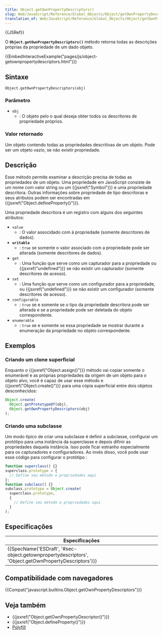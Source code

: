 ```yaml
---
title: Object.getOwnPropertyDescriptors()
slug: Web/JavaScript/Reference/Global_Objects/Object/getOwnPropertyDescriptors
translation_of: Web/JavaScript/Reference/Global_Objects/Object/getOwnPropertyDescriptors
---
```

{{JSRef}}

O **`Object.getOwnPropertyDescriptors()`** método retorna todas as descrições próprias da propriedade de um dado objeto.

{{EmbedInteractiveExample("pages/js/object-getownpropertydescriptors.html")}}

## Sintaxe

    Object.getOwnPropertyDescriptors(obj)

### Parâmetro

- `obj`
  - : O objeto pelo o qual deseja obter todos os descritores de propriedade próprios.

### Valor retornado

Um objeto contendo todas as propriedades descritivas de um objeto. Pode ser um objeto vazio, se não existir propriedade.

## Descrição

Esse método permite examinar a descrição precisa de todas as propriedades de um objeto. Uma propriedade em JavaScript consiste de um nome com valor string ou um {{jsxref("Symbol")}} e uma propriedade descritora. Outras informações sobre propriedade de tipo descritoras e seus atributos podem ser encontradas em {{jsxref("Object.defineProperty()")}}.

Uma propriedade descritora é um registro com alguns dos seguintes atributos:

- `value`
  - : O valor associdado com à propriedade (somente descritores de dados).
- **`writable`**
  - : `true` se somente o valor associado com a propriedade pode ser alterada (somente descritores de dados).
- `get`
  - : Uma função que serve como um capturador para a propriedade ou {{jsxref("undefined")}} se não existir um capturador (somente descritores de acesso).
- `set`
  - : Uma função que serve como um configurador para a propriedade, ou {{jsxref("undefined")}} se não existir um configurador (somente descritores de acesso).
- `configurable`
  - : `true` se e somente se o tipo da propriedade descritora pode ser alterada e se a propriedade pode ser deletada do objeto correspondente.
- `enumerable`
  - : `true` se e somente se essa propriedade se mostrar durante a enumeração da propriedade no objeto correspondente.

## Exemplos

### Criando um clone superficial

Enquanto o {{jsxref("Object.assign()")}} método vai copiar somente o enumerável e as próprias propriedades da origem de um objeto para o objeto alvo, você é capaz de usar esse método e {{jsxref("Object.create()")}} para uma cópia superficial entre dois objetos desconhecidos:

```js
Object.create(
  Object.getPrototypeOf(obj),
  Object.getOwnPropertyDescriptors(obj)
);
```

### Criando uma subclasse

Um modo típico de criar uma subclasse é definir a subclasse, configurar um protótipo para uma instância da superclasse e depois difinir as propriedades daquela instância. Isso pode ficar estranho especialmente para os capturadores e configuradores. Ao invés disso, você pode usar esse código para configurar o protótipo :

```js
function superclass() {}
superclass.prototype = {
  // Define seu método e propriedades aqui
};
function subclass() {}
subclass.prototype = Object.create(
  superclass.prototype,
  {
    // Define seu método e propriedades aqui
  }
);
```

## Especificações

| Especificações                                                                                                                       |
| ------------------------------------------------------------------------------------------------------------------------------------ |
| {{SpecName('ESDraft', '#sec-object.getownpropertydescriptors', 'Object.getOwnPropertyDescriptors')}} |

## Compatibilidade com navegadores

{{Compat("javascript.builtins.Object.getOwnPropertyDescriptors")}}

## Veja também

- {{jsxref("Object.getOwnPropertyDescriptor()")}}
- {{jsxref("Object.defineProperty()")}}
- [Polyfill](https://github.com/tc39/proposal-object-getownpropertydescriptors)
